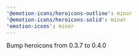 ```yaml
---
'@emotion-icons/heroicons-outline': minor
'@emotion-icons/heroicons-solid': minor
'emotion-icons': minor
---
```


Bump heroicons from 0.3.7 to 0.4.0
